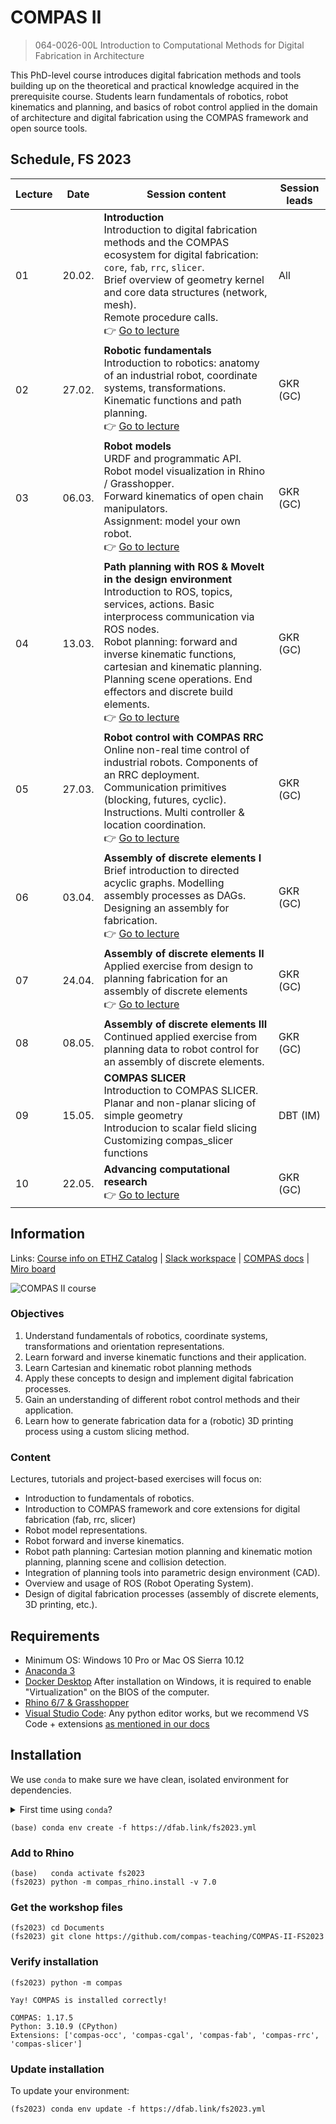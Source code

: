 # COMPAS II

> 064-0026-00L Introduction to Computational Methods for Digital Fabrication in Architecture

This PhD-level course introduces digital fabrication methods and tools building up on the theoretical and practical knowledge acquired in the prerequisite course. Students learn fundamentals of robotics, robot kinematics and planning, and basics of robot control applied in the domain of architecture and digital fabrication using the COMPAS framework and open source tools.

## Schedule, FS 2023

| Lecture | Date   | Session content                                                                                                                                                                                                                                                                                                                                                                                                                          | Session leads      |
|---------|--------|------------------------------------------------------------------------------------------------------------------------------------------------------------------------------------------------------------------------------------------------------------------------------------------------------------------------------------------------------------------------------------------------------------------------------------------|--------------------|
| 01      | 20.02. | **Introduction**<br>Introduction to digital fabrication methods and the COMPAS ecosystem for digital fabrication: `core`, `fab`, `rrc`, `slicer`.<br>Brief overview of geometry kernel and core data structures (network, mesh).<br>Remote procedure calls.<br>👉 [Go to lecture](lecture_01)                                                                                                                                            | All                |
| 02      | 27.02. | **Robotic fundamentals**<br>Introduction to robotics: anatomy of an industrial robot, coordinate systems, transformations.<br>Kinematic functions and path planning.<br> 👉 [Go to lecture](lecture_02)                                                                                                                                                                                                                                  | GKR (GC)           |
| 03      | 06.03. | **Robot models**<br>URDF and programmatic API.<br>Robot model visualization in Rhino / Grasshopper.<br>Forward kinematics of open chain manipulators.<br>Assignment: model your own robot.<br> 👉 [Go to lecture](lecture_03)                                                                                                                                                                                                            | GKR (GC)           |
| 04      | 13.03. | **Path planning with ROS & MoveIt in the design environment**<br>Introduction to ROS, topics, services, actions. Basic interprocess communication via ROS nodes.<br>Robot planning: forward and inverse kinematic functions, cartesian and kinematic planning.<br>Planning scene operations. End effectors and discrete build elements.<br>👉 [Go to lecture](lecture_04)                                                                | GKR (GC)           |
| 05      | 27.03. | **Robot control with COMPAS RRC**<br>Online non-real time control of industrial robots. Components of an RRC deployment. Communication primitives (blocking, futures, cyclic). Instructions. Multi controller & location coordination.<br>👉 [Go to lecture](lecture_05)                                                                                                                                                                 | GKR (GC)           |
| 06      | 03.04. | **Assembly of discrete elements I**<br>Brief introduction to directed acyclic graphs. Modelling assembly processes as DAGs. Designing an assembly for fabrication.<br>👉 [Go to lecture](lecture_06)                                                                                                                                                                                                                                     | GKR (GC)           |
| 07      | 24.04. | **Assembly of discrete elements II**<br>Applied exercise from design to planning fabrication for an assembly of discrete elements<br>👉 [Go to lecture](lecture_07)                                                                                                                                                                                                                                                                      | GKR (GC)           |
| 08      | 08.05. | **Assembly of discrete elements III**<br>Continued applied exercise from planning data to robot control for an assembly of discrete elements.<br>                                                                                                                                                                                                                                                                                        | GKR (GC)           |
| 09      | 15.05. | **COMPAS SLICER**<br>Introduction to COMPAS SLICER.<br>Planar and non-planar slicing of simple geometry<br>Introducion to scalar field slicing<br>Customizing compas_slicer functions<br>                                                                                                                                                                                                                                                | DBT (IM)           |
| 10      | 22.05. | **Advancing computational research**<br>👉 [Go to lecture](lecture_10)                                                                                                                                                                                                                                                                                                                                                                   | GKR (GC)           |

## Information

Links:
[Course info on ETHZ Catalog](https://www.vvz.ethz.ch/Vorlesungsverzeichnis/lerneinheit.view?semkez=2023S&ansicht=ALLE&lerneinheitId=168977&lang=en) |
[Slack workspace](https://join.slack.com/t/compasii/shared_invite/zt-1pmf19rxu-a1K~2b9EuCqN9Tz49~szZg) |
[COMPAS docs](https://compas.dev) | 
[Miro board](https://miro.com/app/board/uXjVPjNuwhw=/?share_link_id=757340414318)

![COMPAS II course](cover.jpg)

### Objectives

1. Understand fundamentals of robotics, coordinate systems, transformations and orientation representations.
1. Learn forward and inverse kinematic functions and their application.
1. Learn Cartesian and kinematic robot planning methods
1. Apply these concepts to design and implement digital fabrication processes.
1. Gain an understanding of different robot control methods and their application.
1. Learn how to generate fabrication data for a (robotic) 3D printing process using a custom slicing method.

### Content

Lectures, tutorials and project-based exercises will focus on:

* Introduction to fundamentals of robotics.
* Introduction to COMPAS framework and core extensions for digital fabrication (fab, rrc, slicer)
* Robot model representations.
* Robot forward and inverse kinematics.
* Robot path planning: Cartesian motion planning and kinematic motion planning, planning scene and collision detection.
* Integration of planning tools into parametric design environment (CAD).
* Overview and usage of ROS (Robot Operating System).
* Design of digital fabrication processes (assembly of discrete elements, 3D printing, etc.).

## Requirements

* Minimum OS: Windows 10 Pro or Mac OS Sierra 10.12
* [Anaconda 3](https://www.anaconda.com/distribution/)
* [Docker Desktop](https://www.docker.com/products/docker-desktop) After installation on Windows, it is required to enable "Virtualization" on the BIOS of the computer.
* [Rhino 6/7 & Grasshopper](https://www.rhino3d.com/download)
* [Visual Studio Code](https://code.visualstudio.com/): Any python editor works, but we recommend VS Code + extensions [as mentioned in our docs](https://gramaziokohler.github.io/compas_fab/latest/getting_started.html#working-in-visual-studio-code-1)

## Installation

We use `conda` to make sure we have clean, isolated environment for dependencies.

<details><summary>First time using <code>conda</code>?</summary>
<p>

Make sure you run this at least once:

    (base) conda config --add channels conda-forge

</p>
</details>

    (base) conda env create -f https://dfab.link/fs2023.yml

### Add to Rhino

    (base)   conda activate fs2023
    (fs2023) python -m compas_rhino.install -v 7.0

### Get the workshop files

    (fs2023) cd Documents
    (fs2023) git clone https://github.com/compas-teaching/COMPAS-II-FS2023

### Verify installation

    (fs2023) python -m compas

    Yay! COMPAS is installed correctly!

    COMPAS: 1.17.5
    Python: 3.10.9 (CPython)
    Extensions: ['compas-occ', 'compas-cgal', 'compas-fab', 'compas-rrc', 'compas-slicer']

### Update installation

To update your environment:

    (fs2023) conda env update -f https://dfab.link/fs2023.yml
